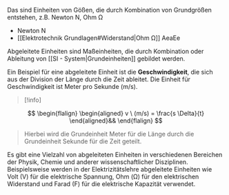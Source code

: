 Das sind Einheiten von Gößen, die durch Kombination von Grundgrößen entstehen, z.B. Newton N, Ohm Ω 
- Newton N
- [[Elektrotechnik Grundlagen#Widerstand|Ohm Ω]]
AeaEe

Abgeleitete Einheiten sind Maßeinheiten, die durch Kombination oder Ableitung von [[SI - System|Grundeinheiten]] gebildet werden. 

Ein Beispiel für eine abgeleitete Einheit ist die **Geschwindigkeit**, die sich aus der Division der Länge durch die Zeit ableitet. Die Einheit für Geschwindigkeit ist Meter pro Sekunde (m/s). 
>[!info] 

$$
\begin{flalign}
\begin{aligned}
 v \ (m/s) = \frac{s \Delta}{t} 
\end{aligned}&&
\end{flalign}
$$


>Hierbei wird die Grundeinheit Meter für die Länge durch die Grundeinheit Sekunde für die Zeit geteilt.

Es gibt eine Vielzahl von abgeleiteten Einheiten in verschiedenen Bereichen der Physik, Chemie und anderer wissenschaftlicher Disziplinen. Beispielsweise werden in der Elektrizitätslehre abgeleitete Einheiten wie Volt (V) für die elektrische Spannung, Ohm (Ω) für den elektrischen Widerstand und Farad (F) für die elektrische Kapazität verwendet.